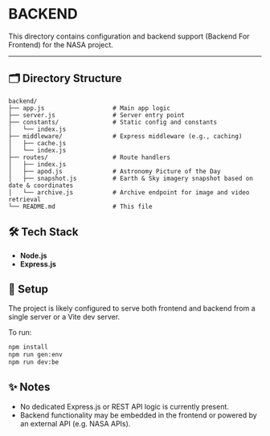 # BACKEND

This directory contains configuration and backend support (Backend For Frontend) for the NASA project.

---

## 🗂 Directory Structure

    backend/
    ├── app.js                   # Main app logic
    ├── server.js                # Server entry point
    ├── constants/               # Static config and constants
    │   └── index.js
    ├── middleware/              # Express middleware (e.g., caching)
    │   ├── cache.js
    │   └── index.js
    ├── routes/                  # Route handlers
    │   ├── index.js
    │   ├── apod.js              # Astronomy Picture of the Day
    │   ├── snapshot.js          # Earth & Sky imagery snapshot based on date & coordinates
    │   └── archive.js           # Archive endpoint for image and video retrieval
    └── README.md                # This file

## 🛠 Tech Stack

- **Node.js**
- **Express.js**

## 🚀 Setup

The project is likely configured to serve both frontend and backend from a single server or a Vite dev server.

To run:

```bash
npm install
npm run gen:env
npm run dev:be
```

## ✨ Notes

- No dedicated Express.js or REST API logic is currently present.
- Backend functionality may be embedded in the frontend or powered by an external API (e.g. NASA APIs).
